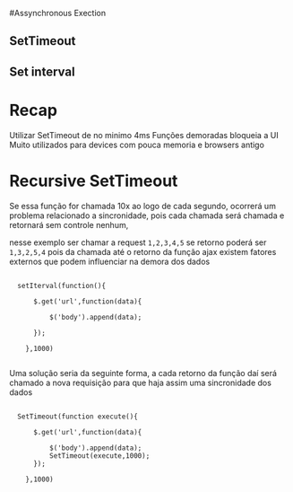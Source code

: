#Assynchronous Exection

## SetTimeout

## Set interval


# Recap

Utilizar SetTimeout de no minimo 4ms
Funções demoradas bloqueia a UI
Muito utilizados para devices com pouca memoria e browsers antigo

# Recursive SetTimeout

Se essa função for chamada 10x ao logo de cada segundo, ocorrerá um problema relacionado a sincronidade, pois cada chamada será chamada e retornará sem controle nenhum,


nesse exemplo ser chamar a request `1,2,3,4,5`
se retorno poderá ser `1,3,2,5,4` pois da chamada até o retorno da função ajax existem fatores externos que podem influenciar na demora dos dados

```

  setIterval(function(){

      $.get('url',function(data){

          $('body').append(data);

      });

    },1000)


```

Uma solução seria da seguinte forma, a cada retorno da função daí será chamado a nova requisição para que haja assim uma sincronidade dos dados


```

  SetTimeout(function execute(){

      $.get('url',function(data){

          $('body').append(data);
          SetTimeout(execute,1000);
      });

    },1000)


```
